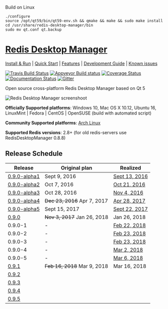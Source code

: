 Build on Linux
```cd src/
./configure
source /opt/qt59/bin/qt59-env.sh && qmake && make && sudo make install
cd /usr/share/redis-desktop-manager/bin
sudo mv qt.conf qt.backup
```


# [Redis Desktop Manager](http://redisdesktop.com "Redis Desktop Manager Offical Site")

[Install & Run](http://docs.redisdesktop.com/en/latest/install/) | 
[Quick Start](http://docs.redisdesktop.com/en/latest/quick-start/) |
[Features](http://docs.redisdesktop.com/en/latest/features/) |
[Development Guide](http://docs.redisdesktop.com/en/latest/development/) |
[Known issues](http://docs.redisdesktop.com/en/latest/known-issues/)

[![Travis Build Status](https://travis-ci.org/uglide/RedisDesktopManager.svg?branch=0.9)](https://travis-ci.org/uglide/RedisDesktopManager) 
[![Appveyor Build status](https://ci.appveyor.com/api/projects/status/91mj2ge0lxjf693c/branch/0.9?svg=true)](https://ci.appveyor.com/project/uglide/redisdesktopmanager/branch/0.9)
[![Coverage Status](https://coveralls.io/repos/uglide/RedisDesktopManager/badge.svg?branch=0.9)](https://coveralls.io/r/uglide/RedisDesktopManager?branch=0.9)
[![Documentation Status](https://readthedocs.org/projects/redisdesktopmanager/badge/?version=latest)](http://docs.redisdesktop.com/en/latest/?badge=latest)
[![Gitter](https://badges.gitter.im/Join%20Chat.svg)](https://gitter.im/uglide/RedisDesktopManager)

Open source cross-platform Redis Desktop Manager based on Qt 5

![Redis Desktop Manager screenshoot](http://redisdesktop.com/static/img/features/all.png?v2)

**Officially Supported platforms**: Windows 10, Mac OS X 10.12, Ubuntu 16, LinuxMint | Fedora | CentOS | OpenSUSE (build with automated script)

**Community Supported platforms**: [Arch Linux](https://aur.archlinux.org/packages/redis-desktop-manager/)

**Supported Redis versions**: 2.8+ (for old redis-servers use RedisDesktopManager 0.8.8)

## Release Schedule
| Release | Original plan | Realized |
| ------- | ------------- | -------- |
| [0.9.0-alpha1](https://github.com/uglide/RedisDesktopManager/milestone/8) | Sept 9, 2016 | [Sept 13, 2016](https://github.com/uglide/RedisDesktopManager/releases/tag/0.9.0-alpha1) |
| [0.9.0-alpha2](https://github.com/uglide/RedisDesktopManager/milestone/8) | Oct 7, 2016 | [Oct 21, 2016](https://github.com/uglide/RedisDesktopManager/releases/tag/0.9.0-alpha2) |
| [0.9.0-alpha3](https://github.com/uglide/RedisDesktopManager/milestone/27) | Oct 28, 2016 | [Nov 4, 2016](https://github.com/uglide/RedisDesktopManager/releases/tag/0.9.0-alpha3) |
| [0.9.0-alpha4](https://github.com/uglide/RedisDesktopManager/milestone/30) | ~~Dec 23, 2016~~ Apr 7, 2017 | [Apr 28, 2017](https://github.com/uglide/RedisDesktopManager/releases/tag/0.9.0-alpha4) |
| [0.9.0-alpha5](https://github.com/uglide/RedisDesktopManager/milestone/31) | Sept 15, 2017  | [Sept 22, 2017](https://github.com/uglide/RedisDesktopManager/releases/tag/0.9.0-alpha5) |
| [0.9.0](https://github.com/uglide/RedisDesktopManager/milestone/29) | ~~Nov 3, 2017~~ Jan 26, 2018 | Jan 26, 2018 |
| 0.9.0-1 | - | [Feb 22, 2018](https://github.com/uglide/RedisDesktopManager/releases/tag/0.9.0-1) |
| 0.9.0-2 | - | [Feb 23, 2018](https://github.com/uglide/RedisDesktopManager/releases/tag/0.9.0-2) |
| 0.9.0-3 | - | [Feb 23, 2018](https://github.com/uglide/RedisDesktopManager/releases/tag/0.9.0-3) |
| 0.9.0-4 | - | [Mar 2, 2018](https://github.com/uglide/RedisDesktopManager/releases/tag/0.9.0-4) |
| 0.9.0-5 | - | [Mar 6, 2018](https://github.com/uglide/RedisDesktopManager/releases/tag/0.9.0-5) |
| [0.9.1](https://github.com/uglide/RedisDesktopManager/milestone/22) | ~~Feb 16, 2018~~ Mar 9, 2018 | Mar 16, 2018 |
| [0.9.2](https://github.com/uglide/RedisDesktopManager/milestone/32) |  |  |
| [0.9.3](https://github.com/uglide/RedisDesktopManager/milestone/34) |  |  |
| [0.9.4](https://github.com/uglide/RedisDesktopManager/milestone/33) |  |  |
| [0.9.5](https://github.com/uglide/RedisDesktopManager/milestone/35) |  |  |

